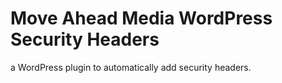 # Move Ahead Media WordPress Security Headers
a WordPress plugin to automatically add security headers.

